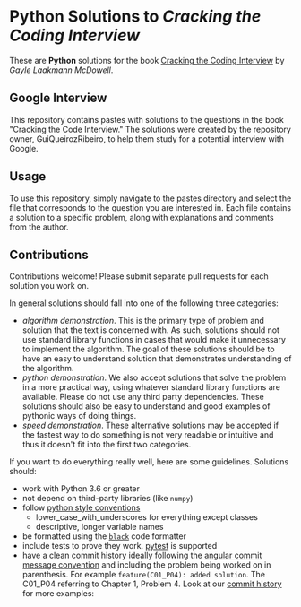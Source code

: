 # Python Solutions to *Cracking the Coding Interview*

These are **Python** solutions for the book [Cracking the Coding Interview](http://englishonlineclub.com/pdf/Cracking%20the%20Coding%20Interview%20-%20189%20Programming%20Questions%20and%20Solutions%20(6th%20Edition)%20[EnglishOnlineClub.com].pdf) by *Gayle Laakmann McDowell*.

## Google Interview

This repository contains pastes with solutions to the questions in the book "Cracking the Code Interview." The solutions were created by the repository owner, GuiQueirozRibeiro, to help them study for a potential interview with Google.

## Usage

To use this repository, simply navigate to the pastes directory and select the file that corresponds to the question you are interested in. Each file contains a solution to a specific problem, along with explanations and comments from the author.

## Contributions

Contributions welcome! Please submit separate pull requests for each solution you work on.

In general solutions should fall into one of the following three categories:
 - *algorithm demonstration*.  This is the primary type of problem and solution that the text is concerned with. As
 such, solutions should not use standard library functions in cases that would make it unnecessary to implement the
 algorithm.  The goal of these solutions should be to have an easy to understand solution that demonstrates
 understanding of the algorithm.
 - *python demonstration*.  We also accept solutions that solve the problem in a more practical way, using whatever
 standard library functions are available.  Please do not use any third party dependencies.  These solutions should
 also be easy to understand and good examples of pythonic ways of doing things.
 - *speed demonstration*.  These alternative solutions may be accepted if the fastest way to do something is not very
 readable or intuitive and thus it doesn't fit into the first two categories.

If you want to do everything really well, here are some guidelines. Solutions should:
 - work with Python 3.6 or greater
 - not depend on third-party libraries (like `numpy`)
 - follow [python style conventions](https://www.python.org/dev/peps/pep-0008/)
   - lower_case_with_underscores for everything except classes
   - descriptive, longer variable names
 - be formatted using the [`black`](https://black.readthedocs.io/en/stable/) code formatter
 - include tests to prove they work. [pytest](https://docs.pytest.org/en/stable/) is supported
 - have a clean commit history ideally following the
 [angular commit message convention](https://github.com/angular/angular/blob/master/CONTRIBUTING.md#type)
 and including the problem being worked on in parenthesis. For example `feature(C01_P04): added solution`.  The C01_P04
 referring to Chapter 1, Problem 4.  Look at our [commit history](https://github.com/GuiQueirozRibeiro/Google_Interview/commits) for more examples:
